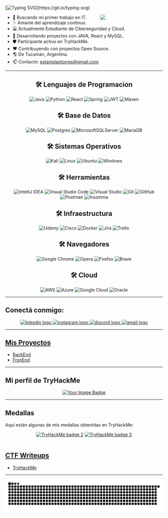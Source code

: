 [![Typing SVG](https://readme-typing-svg.herokuapp.com?font=Hack&color=%3a46fb&lines=Hola+%F0%9F%91%8B+Soy+Estanislao!!)](https://git.io/typing-svg)

<picture> <img align="right" src="https://github.com/7oSkaaa/7oSkaaa/blob/main/Images/Right_Side.gif?raw=true" width = 200px></picture>

- 🎯 Buscando mi primer trabajo en IT.
- ✨ Amante del aprendizaje continuo.
- 💻 Actualmente Estudiante de Ciberseguridad y Cloud.
- 🚀 Desarrollando proyectos con JAVA, React y MySQL.
- 🛡 Participante activo en TryHackMe.
- ❤️ Contribuyendo con proyectos Open Source.
- 🌎 De Tucumán, Argentina.
- 📫 Contacto: estanislaotorres@gmail.com

<!--End Intro-->
---
<div align="center">
  
</div>
<h2 align="center">🛠 Lenguajes de Programacion </h2>
<p align="center">

<div align="center">
  
![Java](https://img.shields.io/badge/java-%23ED8B00.svg?style=for-the-badge&logo=openjdk&logoColor=white)
![Python](https://img.shields.io/badge/python-3670A0?style=for-the-badge&logo=python&logoColor=ffdd54)
![React](https://img.shields.io/badge/react-%2320232a.svg?style=for-the-badge&logo=react&logoColor=%2361DAFB)
![Spring](https://img.shields.io/badge/spring-%236DB33F.svg?style=for-the-badge&logo=spring&logoColor=white)
![JWT](https://img.shields.io/badge/JWT-black?style=for-the-badge&logo=JSON%20web%20tokens)
![Maven](https://img.shields.io/badge/apachemaven-C71A36.svg?style=for-the-badge&logo=apachemaven&logoColor=white)

</div>
</p>
<h2 align="center">🛠 Base de Datos </h2>
<p align="center">
<div align="center">

![MySQL](https://img.shields.io/badge/mysql-4479A1.svg?style=for-the-badge&logo=mysql&logoColor=white)
![Postgres](https://img.shields.io/badge/postgres-%23316192.svg?style=for-the-badge&logo=postgresql&logoColor=white)
![MicrosoftSQLServer](https://img.shields.io/badge/Microsoft%20SQL%20Server-CC2927?style=for-the-badge&logo=microsoft%20sql%20server&logoColor=white)
![MariaDB](https://img.shields.io/badge/MariaDB-003545?style=for-the-badge&logo=mariadb&logoColor=white)

</div>
</p>
<h2 align="center">🛠 Sistemas Operativos </h2>
<p align="center">
<div align="center">

![Kali](https://img.shields.io/badge/Kali-268BEE?style=for-the-badge&logo=kalilinux&logoColor=white)
![Linux](https://img.shields.io/badge/Linux-FCC624?style=for-the-badge&logo=linux&logoColor=black)
![Ubuntu](https://img.shields.io/badge/Ubuntu-E95420?style=for-the-badge&logo=ubuntu&logoColor=white)
![Windows](https://img.shields.io/badge/Windows-0078D6?style=for-the-badge&logo=windows&logoColor=white)

</div>
</p>
<h2 align="center">🛠 Herramientas </h2>
<div align="center">
  
![IntelliJ IDEA](https://img.shields.io/badge/IntelliJIDEA-000000.svg?style=for-the-badge&logo=intellij-idea&logoColor=white)
![Visual Studio Code](https://img.shields.io/badge/Visual%20Studio%20Code-0078d7.svg?style=for-the-badge&logo=visual-studio-code&logoColor=white)
![Visual Studio](https://img.shields.io/badge/Visual%20Studio-5C2D91.svg?style=for-the-badge&logo=visual-studio&logoColor=white)
![Git](https://img.shields.io/badge/git-%23F05033.svg?style=for-the-badge&logo=git&logoColor=white)
![GitHub](https://img.shields.io/badge/github-%23121011.svg?style=for-the-badge&logo=github&logoColor=white)
![Postman](https://img.shields.io/badge/Postman-FF6C37?style=for-the-badge&logo=postman&logoColor=white)
![Insomnia](https://img.shields.io/badge/Insomnia-black?style=for-the-badge&logo=insomnia&logoColor=5849BE)

</div>
<h2 align="center">🛠 Infraestructura </h2>
<div align="center">
  
![Udemy](https://img.shields.io/badge/Udemy-A435F0?style=for-the-badge&logo=Udemy&logoColor=white)
![Cisco](https://img.shields.io/badge/cisco-%23049fd9.svg?style=for-the-badge&logo=cisco&logoColor=black)
![Docker](https://img.shields.io/badge/docker-%230db7ed.svg?style=for-the-badge&logo=docker&logoColor=white)
![Jira](https://img.shields.io/badge/jira-%230A0FFF.svg?style=for-the-badge&logo=jira&logoColor=white)
![Trello](https://img.shields.io/badge/Trello-%23026AA7.svg?style=for-the-badge&logo=Trello&logoColor=white)

</div>
<h2 align="center">🛠 Navegadores </h2>
<div align="center">
  
![Google Chrome](https://img.shields.io/badge/Google%20Chrome-4285F4?style=for-the-badge&logo=GoogleChrome&logoColor=white)
![Opera](https://img.shields.io/badge/Opera-FF1B2D?style=for-the-badge&logo=Opera&logoColor=white)
![Firefox](https://img.shields.io/badge/Firefox-FF7139?style=for-the-badge&logo=Firefox-Browser&logoColor=white)
![Brave](https://img.shields.io/badge/Brave-FB542B?style=for-the-badge&logo=Brave&logoColor=white)

</div>
<h2 align="center">🛠 Cloud </h2>
<div align="center">
  
  ![AWS](https://img.shields.io/badge/AWS-%23FF9900.svg?style=for-the-badge&logo=amazon-aws&logoColor=white)
  ![Azure](https://img.shields.io/badge/azure-%230072C6.svg?style=for-the-badge&logo=microsoftazure&logoColor=white)
  ![Google Cloud](https://img.shields.io/badge/GoogleCloud-%234285F4.svg?style=for-the-badge&logo=google-cloud&logoColor=white)
  ![Oracle](https://img.shields.io/badge/Oracle-F80000?style=for-the-badge&logo=oracle&logoColor=white)

</div>

---

## Conectá conmigo:

<div align="center">
  <a href="https://www.linkedin.com/in/estanislaotorrescampi/" target="_blank">
    <img src="https://img.shields.io/static/v1?message=LinkedIn&logo=linkedin&label=&color=0077B5&logoColor=white&labelColor=&style=for-the-badge" height="35" alt="linkedin logo" />
  </a>
  <a href="https://www.instagram.com/etorrescampi/" target="_blank">
    <img src="https://img.shields.io/static/v1?message=Instagram&logo=instagram&label=&color=E4405F&logoColor=white&labelColor=&style=for-the-badge" height="35" alt="instagram logo" />
  </a>
  <a href="https://discord.com/users/estanislao" target="_blank">
    <img src="https://img.shields.io/static/v1?message=Discord&logo=discord&label=&color=7289DA&logoColor=white&labelColor=&style=for-the-badge" height="35" alt="discord logo" />
  </a>
  <a href="estanislaotorres@gmail.com">
    <img src="https://img.shields.io/static/v1?message=Gmail&logo=gmail&label=&color=D14836&logoColor=white&labelColor=&style=for-the-badge" height="35" alt="gmail logo" />
  </a>
</div>

---

## [Mis Proyectos](https://github.com/torrescampi/proyectos)

- [BackEnd](https://github.com/torrescampi/proyectos/tree/main/BackEnd)
- [FronEnd](https://github.com/torrescampi/proyectos/tree/main/FronEnd)



---
## Mi perfil de TryHackMe

<div align="center">
  <a href="https://tryhackme.com/p/EstanislaoTorres" target="_blank">
      <img src="https://tryhackme-badges.s3.amazonaws.com/EstanislaoTorres.png" alt="Your Image Badge" />
  </a>
</div>

---

## Medallas

Aquí están algunas de mis medallas obtenidas en TryHackMe:

<div align="center">
   <a target="_blank" href="https://tryhackme.com/EstanislaoTorres/badges/terminaled">   <img title="cat linux.txt" alt="TryHackMe badge 2"  src="https://assets.tryhackme.com/img/badges/linux.svg"        width="100"></a>
  <a target="_blank" href="https://tryhackme.com/EstanislaoTorres/badges/security-awareness">       <img title="Security Awareness"        alt="TryHackMe badge 3"  src="https://assets.tryhackme.com/img/badges/securityawareness.svg"       width="100"></a>
 
</div>
<br>

## [CTF Writeups](https://github.com/torrescampi/TryHackMe)

- [TryHackMe](https://github.com/torrescampi/TryHackMe)

---

<div align="center">
  <img src="https://raw.githubusercontent.com/Marto-EndPoint/Marto-EndPoint/output/snake.svg" alt="Snake animation" />
</div>

